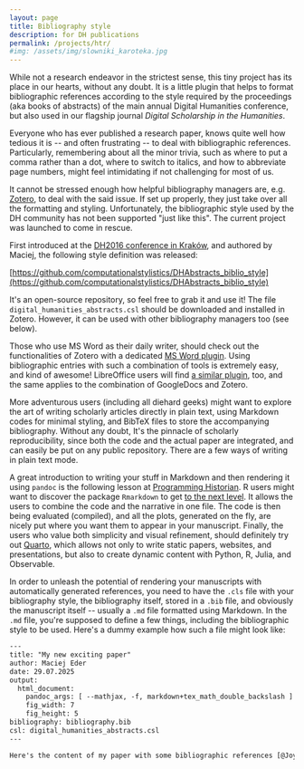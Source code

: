 ```yaml
---
layout: page
title: Bibliography style
description: for DH publications
permalink: /projects/htr/
#img: /assets/img/slowniki_karoteka.jpg
---
```





While not a research endeavor in the strictest sense, this tiny project has its place in our hearts, without any doubt. It is a little plugin that helps to format bibliographic references according to the style required by the proceedings (aka books of abstracts) of the main annual Digital Humanities conference, but also used in our flagship journal _Digital Scholarship in the Humanities_.

Everyone who has ever published a research paper, knows quite well how tedious it is -- and often frustrating -- to deal with bibliographic references. Particularly, remembering about all the minor trivia, such as where to put a comma rather than a dot, where to switch to italics, and how to abbreviate page numbers, might feel intimidating if not challenging for most of us. 

It cannot be stressed enough how helpful bibliography managers are, e.g. [Zotero](https://www.zotero.org/), to deal with the said issue. If set up properly, they just take over all the formatting and styling. Unfortunately, the bibliographic style used by the DH community has not been supported "just like this". The current project was launched to come in rescue.

First introduced at the [DH2016 conference in Kraków](https://dh2016.adho.org/), and authored by Maciej, the following style definition was released: 

[https://github.com/computationalstylistics/DHAbstracts_biblio_style](https://github.com/computationalstylistics/DHAbstracts_biblio_style)

It's an open-source repository, so feel free to grab it and use it! The file `digital_humanities_abstracts.csl` should be downloaded and installed in Zotero. However, it can be used with other bibliography managers too (see below).

Those who use MS Word as their daily writer, should check out the functionalities of Zotero with a dedicated [MS Word plugin](https://www.zotero.org/support/word_processor_plugin_usage). Using bibliographic entries with such a combination of tools is extremely easy, and kind of awesome! LibreOffice users will find [a similar plugin](https://www.zotero.org/support/libreoffice_writer_plugin_usage), too, and the same applies to the combination of GoogleDocs and Zotero. 

More adventurous users (including all diehard geeks) might want to explore the art of writing scholarly articles directly in plain text, using Markdown codes for minimal styling, and BibTeX files to store the accompanying bibliography. Without any doubt, It's the pinnacle of scholarly reproducibility, since both the code and the actual paper are integrated, and can easily be put on any public repository. There are a few ways of writing in plain text mode.

A great introduction to writing your stuff in Markdown and then rendering it using `pandoc` is the following lesson at [Programming Historian](https://programminghistorian.org/en/lessons/sustainable-authorship-in-plain-text-using-pandoc-and-markdown). R users might want to discover the package `Rmarkdown` to get [to the next level](https://rmarkdown.rstudio.com/). It allows the users to combine the code and the narrative in one file. The code is then being evaluated (compiled), and all the plots, generated on the fly, are nicely put where you want them to appear in your manuscript. Finally, the users who value both simplicity and visual refinement, should definitely try out [Quarto](https://quarto.org), which allows not only to write static papers, websites, and presentations, but also to create dynamic content with Python, R, Julia, and Observable. 

In order to unleash the potential of rendering your manuscripts with automatically generated references, you need to have the `.cls` file with your bibliography style, the bibliography itself, stored in a `.bib` file, and obviously the manuscript itself -- usually a `.md` file formatted using Markdown. In the `.md` file, you're supposed to define a few things, including the bibliographic style to be used. Here's a dummy example how such a file might look like:  

``` txt
---
title: "My new exciting paper"
author: Maciej Eder
date: 29.07.2025
output: 
  html_document:
    pandoc_args: [ --mathjax, -f, markdown+tex_math_double_backslash ]
    fig_width: 7
    fig_height: 5
bibliography: bibliography.bib
csl: digital_humanities_abstracts.csl
---

Here's the content of my paper with some bibliographic references [@JoyceLetters1957] that will then be rendered according to the style definition.

```



